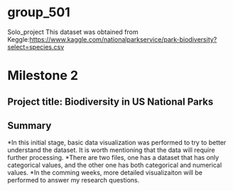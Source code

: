 # group_501
Solo_project
This dataset was obtained from Keggle:https://www.kaggle.com/nationalparkservice/park-biodiversity?select=species.csv

# Milestone 2
## Project title: Biodiversity in US National Parks

## Summary

*In this initial stage, basic data visualization was performed to try to better understand the dataset. It is worth mentioning that the data will require further processing.
*There are two files, one has a dataset that has only categorical values, and the other one has both categorical and numerical values.
*In the comming weeks, more detailed visualizaiton will be performed to answer my research questions.


